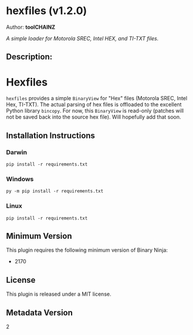 # hexfiles (v1.2.0)
Author: **toolCHAINZ**

_A simple loader for Motorola SREC, Intel HEX, and TI-TXT files._

## Description:

# Hexfiles

 `hexfiles` provides a simple `BinaryView` for "Hex" files (Motorola SREC, Intel Hex, TI-TXT). The actual parsing of hex files is offloaded to the excellent Python library `bincopy`. For now, this `BinaryView` is read-only (patches will not be saved back into the source hex file). Will hopefully add that soon.


## Installation Instructions

### Darwin

`pip install -r requirements.txt`

### Windows

`py -m pip install -r requirements.txt`

### Linux

`pip install -r requirements.txt`

## Minimum Version

This plugin requires the following minimum version of Binary Ninja:

* 2170


## License

This plugin is released under a MIT license.
## Metadata Version

2
